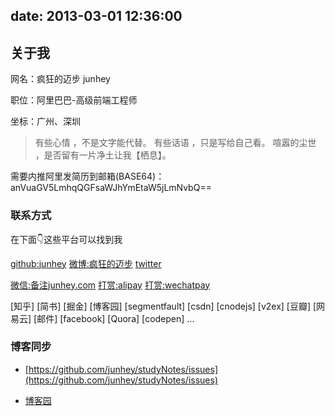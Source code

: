 			
date: 2013-03-01 12:36:00
---

## 关于我

网名：疯狂的迈步 junhey

职位：阿里巴巴-高级前端工程师

坐标：广州、深圳

>有些心情 ，不是文字能代替。
有些话语 ，只是写给自己看。
喧嚣的尘世 ，是否留有一片净土让我【栖息】。

需要内推阿里发简历到邮箱(BASE64)：anVuaGV5LmhqQGFsaWJhYmEtaW5jLmNvbQ==


### 联系方式

在下面👇这些平台可以找到我

[github:junhey](https://github.com/junhey)
[微博:疯狂的迈步](http://weibo.com/juncoding/)
[twitter](https://twitter.com/junheing)

[微信:备注junhey.com](https://raw.githubusercontent.com/junhey/studyNotes/master/images/wechatId.jpg)
[打赏:alipay](https://raw.githubusercontent.com/junhey/studyNotes/master/images/pay/alipay_qrcode.jpeg)
[打赏:wechatpay](https://raw.githubusercontent.com/junhey/studyNotes/master/images/pay/wechatpay_qrcode.jpeg)

[知乎]
[简书]
[掘金]
[博客园]
[segmentfault]
[csdn]
[cnodejs]
[v2ex]
[豆瓣]
[网易云]
[邮件]
[facebook]
[Quora]
[codepen]
...

### 博客同步

- [https://github.com/junhey/studyNotes/issues](https://github.com/junhey/studyNotes/issues)

- [博客园](https://www.cnblogs.com/junhey)
